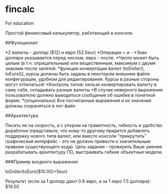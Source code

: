 # fincalc
For education

Простой финансовый калькулятор, работающий в консоли.

##Функционал:

*2 валюты - доллар ($12) и евро (52.5eur)
*Операции + и -
*Знак доллара указывается перед числом, евро - после.
*Число может быть целым (в т.ч. отрицательным) или вещественным, максимум с двумя знаками после запятой.
*функции конвертации валют (toDollar(), toEuro()), курсы должны быть заданы в некотором внешнем файле конфигурации, удобном для редактирования. Курсы в разные стороны могут отличаться!
*Контроль типов: нельзя конвертировать валюту в саму себя, складывать разные валюты
*В случае неверного выражения пользователю должно выводиться сообщение об ошибке в понятной форме.
*(опционально) Все посчитанные выражения и их значения должны сохраняться в лог-файл

##Архитектура

Писать не на скорость, а с упором на грамотность, гибкость и удобство доработки (представьте, что кому-то другому придется добавлять поддержку нового типа валют, или вместо консоли "прикрутить" графический интерфейс - это не должно привести к значительным правкам существующего кода). Цель задания - проверить Ваше умение разрабатывать архитектуру ПО, выстраивать гибкие объектные модели.

###Пример входного выражения:

toDollar(toEuro($10.00)+5eur)

Результат (если за 1 доллар дают 0.8 евро, а за 1 евро 1.5 доллара): $19.50
